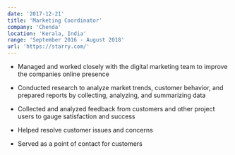 ```yaml
---
date: '2017-12-21'
title: 'Marketing Coordinator'
company: 'Chenda'
location: 'Kerala, India'
range: 'September 2016 - August 2018'
url: 'https://starry.com/'
---
```


- Managed and worked closely with the digital marketing team to improve the companies online presence

- Conducted research to analyze market trends, customer behavior, and prepared reports by collecting, analyzing, and summarizing data

- Collected and analyzed feedback from customers and other project users to gauge satisfaction and success

- Helped resolve customer issues and concerns

- Served as a point of contact for customers

<!--
Engineered and maintained major features of Starry's customer-facing web app using ES6, Handlebars, Backbone, Marionette and CSS
- Proposed and implemented scalable solutions to issues identified with cloud services and applications responsible for communicating with Starry Station
- Interfaced with user experience designers and other developers to ensure thoughtful and coherent user experiences across Starry’s iOS and Android mobile apps -->

